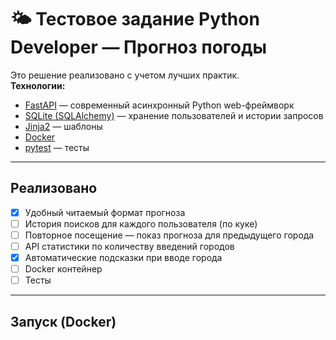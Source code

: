 # 🌤 Тестовое задание Python Developer — Прогноз погоды

Это решение реализовано с учетом лучших практик.  
**Технологии:**  
- [FastAPI](https://fastapi.tiangolo.com/) — современный асинхронный Python web-фреймворк  
- [SQLite (SQLAlchemy)](https://www.sqlalchemy.org/) — хранение пользователей и истории запросов  
- [Jinja2](https://jinja.palletsprojects.com/) — шаблоны  
- [Docker](https://www.docker.com/)  
- [pytest](https://docs.pytest.org/) — тесты  

---

## Реализовано
- [X] Удобный читаемый формат прогноза
- [ ] История поисков для каждого пользователя (по куке)
- [ ] Повторное посещение — показ прогноза для предыдущего города
- [ ] API статистики по количеству введений городов
- [X] Автоматические подсказки при вводе города
- [ ] Docker контейнер
- [ ] Тесты

---

## Запуск (Docker)
